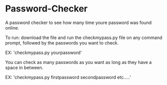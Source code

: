 # Password-Checker
A password checker to see how many time youre password was found online.

To run: download the file and run the checkmypass.py file on any command prompt, followed by the passwords you want to check.

EX: 'checkmypass.py yourpassword'

You can check as many passwords as you want as long as they have a space in between.

EX: 'checkmypass.py firstpassword secondpassword etc.....'
